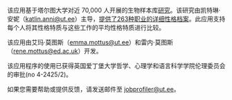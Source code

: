 该应用基于塔尔图大学对近 70,000 人开展的生物样本库<a href="https://psycnet.apa.org/fulltext/2025-38154-001.html" target="_blank">研究</a>。该研究由凯特琳·安妮（katlin.anni@ut.ee）主导，<a href="https://apps.psych.ut.ee/JobProfiles/" target="_blank">提供了263种职业的详细性格档案</a>。此应用支持每个人将其性格特质与这些工作的平均性格特质进行比较。

该应用由艾玛·莫图斯（emma.mottus@ut.ee）和雷内·莫图斯（rene.mottus@ed.ac.uk）开发。

该应用程序的使用已获得英国爱丁堡大学哲学、心理学和语言科学学院伦理委员会的审批(no 4-2425/2)。

如果您需要帮助或提供反馈，请发送邮件至 jobprofiler@ut.ee。